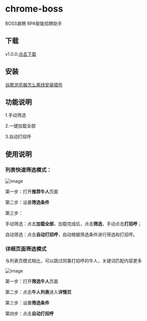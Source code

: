 # chrome-boss
BOSS直聘 RPA智能招聘助手
## 下载
v1.0.0:[点击下载](https://github.com/browserplugin/rpa-boss/releases/download/1.0.0/rpa-boss-chrome-extension_v1.0.0.zip)
## 安装
[谷歌浏览器怎么离线安装插件](https://jingyan.baidu.com/article/d169e186966d14026711d85a.html)
## 功能说明
1.手动筛选

2.一键加载全部

3.自动打招呼
## 使用说明
### 列表快速筛选模式：
![image](https://raw.githubusercontent.com/browserplugin/rpa-boss/main/images/introduction_1.png)

第一步：打开**推荐牛人**页面

第二步：设置**筛选条件**

第三步：

  手动筛选：点击**加载全部**，加载完成后，点击**筛选**，手动点击**打招呼**；
  
  自动筛选：点击**自动打招呼**，自动根据筛选条件进行筛选和打招呼。
  
### 详细页面筛选模式
与列表页模式相比，可以跳过同事打招呼的牛人，关键词匹配内容更多

![image](https://raw.githubusercontent.com/browserplugin/rpa-boss/main/images/introduction_2.png)

第一步：打开**筛选牛人**页面

第二步：点击**牛人列表**进入**详情页**

第三步：设置**筛选条件**

第四步：点击**自动打招呼**


